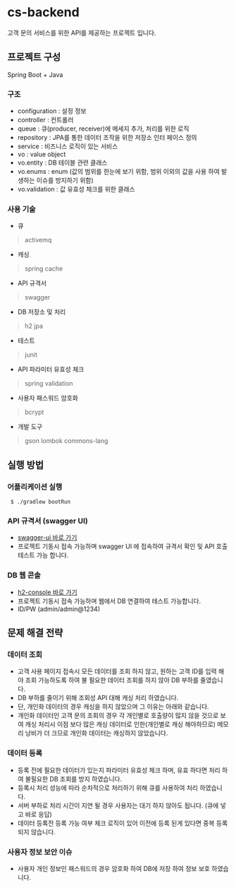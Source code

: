 # cs-backend
고객 문의 서비스를 위한 API를 제공하는 프로젝트 입니다.

## 프로젝트 구성
Spring Boot + Java
### 구조
- configuration : 설정 정보
- controller : 컨트롤러
- queue : 큐(producer, receiver)에 메세지 추가, 처리를 위한 로직
- repository : JPA를 통한 데이터 조작을 위한 저장소 인터 페이스 정의
- service : 비즈니스 로직이 있는 서비스
- vo : value object
- vo.entity : DB 테이블 관련 클래스
- vo.enums : enum (값의 범위를 한눈에 보기 위함, 범위 이외의 값을 사용 하여 발생하는 이슈를 방지하기 위함)
- vo.validation : 값 유효성 체크를 위한 클래스
### 사용 기술
- 큐
> activemq
- 캐싱
> spring cache
- API 규격서
> swagger
- DB 저장소 및 처리
> h2
> jpa
- 테스트
> junit
- API 파라미터 유효성 체크
> spring validation
- 사용자 패스워드 암호화
> bcrypt
- 개발 도구
> gson
> lombok
> commons-lang
## 실행 방법
### 어플리케이션 실행
```
 $ ./gradlew bootRun
```
### API 규격서 (swagger UI)
- [swagger-ui 바로 가기](http://localhost:8080/swagger-ui/index.html)
- 프로젝트 기동시 접속 가능하며 swagger UI 에 접속하여 규격서 확인 및 API 호출 테스트 가능 합니다.
### DB 웹 콘솔
- [h2-console 바로 가기](http://localhost:8080/h2-console)
- 프로젝트 기동시 접속 가능하며 웹에서 DB 연결하여 테스트 가능합니다.
- ID/PW (admin/admin@1234)
## 문제 해결 전략
### 데이터 조회
- 고객 사용 페이지 접속시 모든 데이터를 조회 하지 않고, 원하는 고객 ID를 입력 해야 조회 가능하도록 하여 불 필요한 데이터 조회를 하지 않아 DB 부하를 줄였습니다.
- DB 부하를 줄이기 위해 조회성 API 대해 캐싱 처리 하였습니다.
- 단, 개인화 데이터의 경우 캐싱을 하지 않았으며 그 이유는 아래와 같습니다.
- 개인화 데이터인 고객 문의 조회의 경우 각 개인별로 호출량이 많지 않을 것으로 보여 캐싱 처리시 이점 보다 많은 캐싱 데이터로 인한(개인별로 캐싱 해야하므로) 메모리 낭비가 더 크므로 개인화 데이터는 캐싱하지 않았습니다. 
### 데이터 등록
- 등록 전에 필요한 데이터가 있는지 파라미터 유효성 체크 하며, 유효 하다면 처리 하여 불필요한 DB 조회를 방지 하였습니다.
- 등록시 처리 성능에 따라 순차적으로 처리하기 위해 큐를 사용하여 처리 하였습니다.
- 서버 부하로 처리 시간이 지연 될 경우 사용자는 대기 하지 않아도 됩니다. (큐에 넣고 바로 응답)
- 데이터 등록전 등록 가능 여부 체크 로직이 있어 이전에 등록 된게 있다면 중복 등록 되지 않습니다. 
### 사용자 정보 보안 이슈
- 사용자 개인 정보인 패스워드의 경우 암호화 하여 DB에 저장 하여 정보 보호 하였습니다.